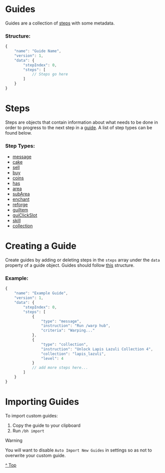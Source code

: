 # Guides
Guides are a collection of [steps](https://github.com/LilFroggy/BingoHelper-Guide-Creation-Process/blob/master/README.md#steps) with some metadata.

### Structure:
```js
{
    "name": "Guide Name",
    "version": 1,
    "data": {
        "stepIndex": 0,
        "steps": [
            // Steps go here
        ]
    }
}
```

# Steps
Steps are objects that contain information about what needs to be done in order to progress to the next step in a [guide](https://github.com/LilFroggy/BingoHelper-Guide-Creation-Process/blob/master/README.md#Guides). A list of step types can be found below.

### Step Types:
- [message](https://github.com/LilFroggy/BingoHelper-Guide-Creation-Process/blob/master/steps/message.md#message-step)
- [cake](https://github.com/LilFroggy/BingoHelper-Guide-Creation-Process/blob/master/steps/cake.md#cake-step)
- [sell](https://github.com/LilFroggy/BingoHelper-Guide-Creation-Process/blob/master/steps/sell.md#sell-step)
- [buy](https://github.com/LilFroggy/BingoHelper-Guide-Creation-Process/blob/master/steps/buy.md#buy-step)
- [coins](https://github.com/LilFroggy/BingoHelper-Guide-Creation-Process/blob/master/steps/coins.md#coins-step)
- [has](https://github.com/LilFroggy/BingoHelper-Guide-Creation-Process/blob/master/steps/has.md#has-step)
- [area](https://github.com/LilFroggy/BingoHelper-Guide-Creation-Process/blob/master/steps/area.md#area-step)
- [subArea](https://github.com/LilFroggy/BingoHelper-Guide-Creation-Process/blob/master/steps/subArea.md#subarea-step)
- [enchant](https://github.com/LilFroggy/BingoHelper-Guide-Creation-Process/blob/master/steps/enchant.md#enchant-step)
- [reforge](https://github.com/LilFroggy/BingoHelper-Guide-Creation-Process/blob/master/steps/reforge.md#reforge-step)
- [guiItem](https://github.com/LilFroggy/BingoHelper-Guide-Creation-Process/blob/master/steps/guiItem.md#guiitem-step)
- [guiClickSlot](https://github.com/LilFroggy/BingoHelper-Guide-Creation-Process/blob/master/steps/guiClickSlot.md#guiclickslot-step)
- [skill](https://github.com/LilFroggy/BingoHelper-Guide-Creation-Process/blob/master/steps/skill.md#skill-step)
- [collection](https://github.com/LilFroggy/BingoHelper-Guide-Creation-Process/blob/master/steps/collection.md#collection-step)

# Creating a Guide
Create guides by adding or deleting steps in the ``steps`` array under the ``data`` property of a guide object. Guides should follow [this](https://github.com/LilFroggy/BingoHelper-Guide-Creation-Process/blob/master/README.md#structure) structure.

### Example:
```js
{
    "name": "Example Guide",
    "version": 1,
    "data": {
        "stepIndex": 0,
        "steps": [
            {
                "type": "message",
                "instruction": "Run /warp hub",
                "criteria": "Warping..."
            },
            {
                "type": "collection",
                "instruction": "Unlock Lapis Lazuli Collection 4",
                "collection": "lapis_lazuli",
                "level": 4
            }
            // add more steps here...
        ]
    }
}
```
# Importing Guides
To import custom guides:
1. Copy the guide to your clipboard
2. Run ``/bh import``

> [!WARNING]
> You will want to disable ``Auto Import New Guides`` in settings so as not to overwrite your custom guide.

[^ Top](https://github.com/LilFroggy/BingoHelper-Guide-Creation-Process/blob/master/README.md#guides)
